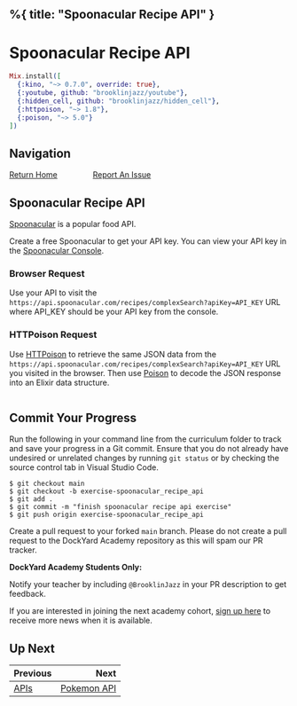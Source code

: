 %{
  title: "Spoonacular Recipe API"
}
---
# Spoonacular Recipe API

```elixir
Mix.install([
  {:kino, "~> 0.7.0", override: true},
  {:youtube, github: "brooklinjazz/youtube"},
  {:hidden_cell, github: "brooklinjazz/hidden_cell"},
  {:httpoison, "~> 1.8"},
  {:poison, "~> 5.0"}
])
```

## Navigation

[Return Home](../start.livemd)<span style="padding: 0 30px"></span>
[Report An Issue](https://github.com/DockYard-Academy/beta_curriculum/issues/new?assignees=&labels=&template=issue.md&title=)

## Spoonacular Recipe API

[Spoonacular](https://spoonacular.com/) is a popular food API.

Create a free Spoonacular to get your API key. You can view your API key in the [Spoonacular Console](https://spoonacular.com/food-api/console#Dashboard).

### Browser Request

Use your API to visit the `https://api.spoonacular.com/recipes/complexSearch?apiKey=API_KEY` URL where API_KEY should be your API key from the console.

### HTTPoison Request

Use [HTTPoison](https://hexdocs.pm/httpoison/HTTPoison.html) to retrieve the same JSON data from the `https://api.spoonacular.com/recipes/complexSearch?apiKey=API_KEY` URL you visited in the browser. Then use [Poison](https://hexdocs.pm/poison/Poison.html) to decode the JSON response into an Elixir data structure.

```elixir

```

## Commit Your Progress

Run the following in your command line from the curriculum folder to track and save your progress in a Git commit.
Ensure that you do not already have undesired or unrelated changes by running `git status` or by checking the source control tab in Visual Studio Code.

```
$ git checkout main
$ git checkout -b exercise-spoonacular_recipe_api
$ git add .
$ git commit -m "finish spoonacular recipe api exercise"
$ git push origin exercise-spoonacular_recipe_api
```

Create a pull request to your forked `main` branch. Please do not create a pull request to the DockYard Academy repository as this will spam our PR tracker.

**DockYard Academy Students Only:**

Notify your teacher by including `@BrooklinJazz` in your PR description to get feedback.

If you are interested in joining the next academy cohort, [sign up here](https://academy.dockyard.com/) to receive more news when it is available.

## Up Next

| Previous                       | Next                                           |
| ------------------------------ | ---------------------------------------------: |
| [APIs](../reading/apis.livemd) | [Pokemon API](../exercises/pokemon_api.livemd) |

